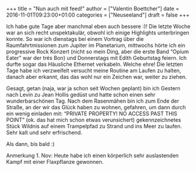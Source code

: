 +++
title = "Nun auch mit feed!"
author = ["Valentin Boettcher"]
date = 2016-11-01T09:23:00+01:00
categories = ["Neuseeland"]
draft = false
+++

Ich habe gute Tage aber manchmal eben auch bessere :)!  Die letzte
Woche war an sich recht unspektakulär, obwohl ich einige Highlights
unterbringen konnte.  So war ich dienstags bei einem Vortrag über die
Raumfahrtmissionen zum Jupiter im Planetarium, mittwochs hörte ich ein
progressive Rock Konzert (nicht so mein Ding, aber die erste Band
“Opium Eater” war der trés Bon) und Donnerstags mit Edith Geburtstag
feiern. Ich durfte sogar das Häusliche Ethernet verkabeln. Welche
ehre!  Die letzten Tage habe ich verzweifelt versucht meine Routine am
Laufen zu halten, danach aber erkannt, das das wohl nur ein Zeichen
war, weiter zu ziehen.

Gesagt, getan (naja, war ja schon seit Wochen geplant) bin ich Gestern
nach Levin zu Jean Hollis gedüst und hatte schon einen sehr
wunderbarschönen Tag. Nach dem Rasenmähen bin ich zum Ende der Straße,
an der wir das Glück haben zu wohnen, gefahren, um dann durch ein
wenig einladen mit: “PRIVATE PROPERTY! NO ACCESS PAST THIS POINT”
(ok. das hat mich schon etwas verunsichert) gekennzeichnetes Stück
Wildnis auf einem Trampelpfad zu Strand und ins Meer zu laufen. Sehr
kalt und sehr erfrischend.

Als dann, bis bald :)

Anmerkung 1. Nov: Heute habe ich einen körperlich sehr auslastenden
Kampf mit einer Flaxpflanze gewonnen.